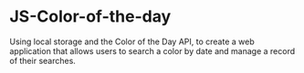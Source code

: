 # JS-Color-of-the-day
Using local storage and the Color of the Day API, to create a web application that allows users to search a color by date and manage a record of their searches.
